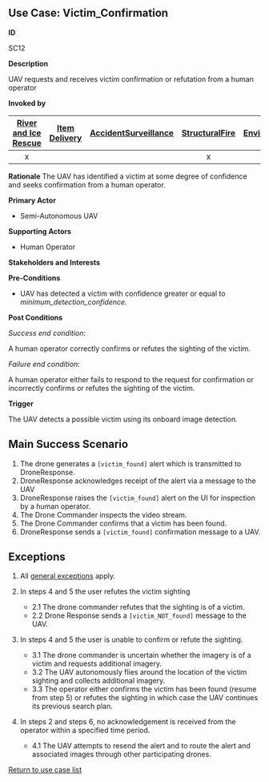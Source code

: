 ## Use Case:  Victim_Confirmation

**ID**

SC12

**Description**

UAV requests and receives victim confirmation or refutation from a human operator

**Invoked by**


| [River and Ice Rescue](../main/RiverRescue.md) | [Item Delivery](../main/ItemDelivery.md)| [AccidentSurveillance](../main/AccidentSurveillance.md) | [StructuralFire](../main/StructuralFire.md) | [EnvironmentalSampling](../main/EnvironmentalSampling.md) |
| :------: | :--------: | :--------: | :------: |:------: |
| x |   |   | x  |  |

**Rationale**
The UAV has identified a victim at some degree of confidence and seeks confirmation from a human operator.

**Primary Actor**

- Semi-Autonomous UAV

**Supporting Actors**

- Human Operator

**Stakeholders and Interests**

**Pre-Conditions**

- UAV has detected a victim with confidence greater or equal to _minimum\_detection\_confidence._

**Post Conditions**

_Success end condition:_

A human operator correctly confirms or refutes the sighting of the victim.

_Failure end condition:_

 A human operator either fails to respond to the request for confirmation or incorrectly confirms or refutes the sighting of the victim.

**Trigger**

The UAV detects a possible victim using its onboard image detection.

## Main Success Scenario

1. The drone generates a `[victim_found]` alert which is transmitted to DroneResponse.
2. DroneResponse acknowledges receipt of the alert via a message to the UAV
3. DroneResponse raises the `[victim_found]` alert on the UI for inspection by a human operator.
4. The Drone Commander inspects the video stream.
5. The Drone Commander confirms that a victim has been found.
6. DroneResponse sends a `[victim_found]` confirmation message to a UAV.

## Exceptions

1. All [general exceptions](../../README.md#GeneralExceptions) apply.

2. In steps 4 and 5 the user refutes the victim sighting
   * 2.1 The drone commander refutes that the sighting is of a victim.
   * 2.2 Drone Response sends a `[victim_NOT_found]` message to the UAV.

3. In steps 4 and 5 the user is unable to confirm or refute the sighting.

   * 3.1 The drone commander is uncertain whether the imagery is of a victim and requests additional imagery.
   * 3.2 The UAV autonomously flies around the location of the victim sighting and collects additional imagery.
   * 3.3 The operator either confirms the victim has been found (resume from step 5) or refutes the sighting in which case the UAV continues its previous search plan.

4. In steps 2 and steps 6, no acknowledgement is received from the operator within a specified time period.

   * 4.1 The UAV attempts to resend the alert and to route the alert and associated images through other participating drones.

[Return to use case list](../../README.md)
